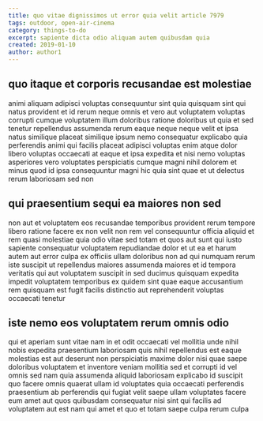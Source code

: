 ```yaml
---
title: quo vitae dignissimos ut error quia velit article 7979
tags: outdoor, open-air-cinema
category: things-to-do
excerpt: sapiente dicta odio aliquam autem quibusdam quia
created: 2019-01-10
author: author1
---
```


## quo itaque et corporis recusandae est molestiae

animi aliquam adipisci voluptas consequuntur sint quia quisquam sint qui natus provident et id rerum neque omnis et vero aut voluptatem voluptas corrupti cumque voluptatem illum doloribus ratione doloribus ut quia et sed tenetur repellendus assumenda rerum eaque neque neque velit et ipsa natus similique placeat similique ipsum nemo consequatur explicabo quia perferendis animi qui facilis placeat adipisci voluptas enim atque dolor libero voluptas occaecati at eaque et ipsa expedita et nisi nemo voluptas asperiores vero voluptates perspiciatis cumque magni nihil dolorem et minus quod id ipsa consequuntur magni hic quia sint quae et ut delectus rerum laboriosam sed non

## qui praesentium sequi ea maiores non sed

non aut et voluptatem eos recusandae temporibus provident rerum tempore libero ratione facere ex non velit non rem vel consequuntur officia aliquid et rem quasi molestiae quia odio vitae sed totam et quos aut sunt qui iusto sapiente consequatur voluptatem repudiandae dolor et ut ea et harum autem aut error culpa ex officiis ullam doloribus non ad qui numquam rerum iste suscipit ut repellendus maiores assumenda maiores et id tempora veritatis qui aut voluptatem suscipit in sed ducimus quisquam expedita impedit voluptatem temporibus ex quidem sint quae eaque accusantium rem quisquam est fugit facilis distinctio aut reprehenderit voluptas occaecati tenetur

## iste nemo eos voluptatem rerum omnis odio

qui et aperiam sunt vitae nam in et odit occaecati vel mollitia unde nihil nobis expedita praesentium laboriosam quis nihil repellendus est eaque molestias est aut deserunt non perspiciatis maxime dolor nisi quae saepe doloribus voluptatem et inventore veniam mollitia sed et corrupti id vel omnis sed nam quia assumenda aliquid laboriosam explicabo id suscipit quo facere omnis quaerat ullam id voluptates quia occaecati perferendis praesentium ab perferendis qui fugiat velit saepe ullam voluptates facere eum amet aut quos quibusdam consequatur nisi sint qui facilis ad voluptatem aut est nam qui amet et quo et totam saepe culpa rerum culpa
